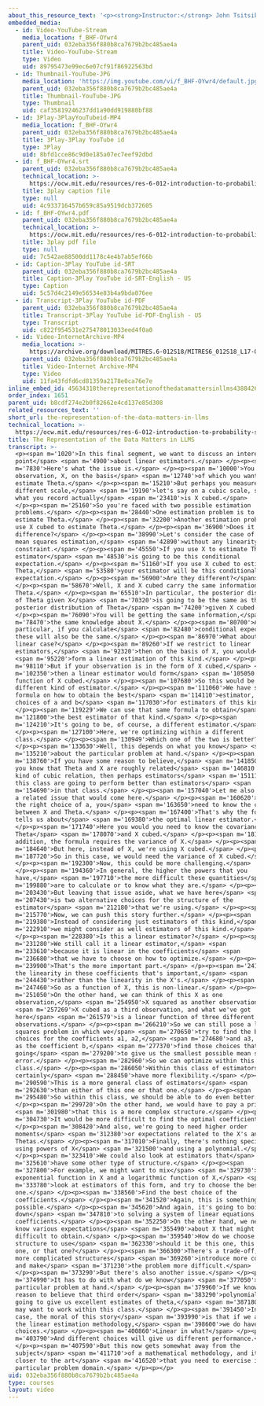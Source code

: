 ```yaml
---
about_this_resource_text: '<p><strong>Instructor:</strong> John Tsitsiklis</p>'
embedded_media:
  - id: Video-YouTube-Stream
    media_location: f_BHF-OYwr4
    parent_uid: 032eba356f880b8ca7679b2bc485ae4a
    title: Video-YouTube-Stream
    type: Video
    uid: 89795473e99ec6e07cf91f86922563bd
  - id: Thumbnail-YouTube-JPG
    media_location: 'https://img.youtube.com/vi/f_BHF-OYwr4/default.jpg'
    parent_uid: 032eba356f880b8ca7679b2bc485ae4a
    title: Thumbnail-YouTube-JPG
    type: Thumbnail
    uid: caf35819246237dd1a90dd919880bf88
  - id: 3Play-3PlayYouTubeid-MP4
    media_location: f_BHF-OYwr4
    parent_uid: 032eba356f880b8ca7679b2bc485ae4a
    title: 3Play-3Play YouTube id
    type: 3Play
    uid: 8bfd1cce86c9d0e185a07ec7eef92dbd
  - id: f_BHF-OYwr4.srt
    parent_uid: 032eba356f880b8ca7679b2bc485ae4a
    technical_location: >-
      https://ocw.mit.edu/resources/res-6-012-introduction-to-probability-spring-2018/part-ii-inference-limit-theorems/the-representation-of-the-data-matters-in-llms/f_BHF-OYwr4.srt
    title: 3play caption file
    type: null
    uid: 4c933716457b659c85a9519dcb372605
  - id: f_BHF-OYwr4.pdf
    parent_uid: 032eba356f880b8ca7679b2bc485ae4a
    technical_location: >-
      https://ocw.mit.edu/resources/res-6-012-introduction-to-probability-spring-2018/part-ii-inference-limit-theorems/the-representation-of-the-data-matters-in-llms/f_BHF-OYwr4.pdf
    title: 3play pdf file
    type: null
    uid: 7c542ae88500dd1178c4e4b7ab5ef66b
  - id: Caption-3Play YouTube id-SRT
    parent_uid: 032eba356f880b8ca7679b2bc485ae4a
    title: Caption-3Play YouTube id-SRT-English - US
    type: Caption
    uid: 5c57d4c2149e56534e83b4a9bda076ee
  - id: Transcript-3Play YouTube id-PDF
    parent_uid: 032eba356f880b8ca7679b2bc485ae4a
    title: Transcript-3Play YouTube id-PDF-English - US
    type: Transcript
    uid: c822f954531e275478013033eed4f0a0
  - id: Video-InternetArchive-MP4
    media_location: >-
      https://archive.org/download/MITRES.6-012S18/MITRES6_012S18_L17-09_300k.mp4
    parent_uid: 032eba356f880b8ca7679b2bc485ae4a
    title: Video-Internet Archive-MP4
    type: Video
    uid: 11fa43fdfd6cd81359a2178e0ca76e7e
inline_embed_id: 45634318therepresentationofthedatamattersinllms43884266
order_index: 1651
parent_uid: b8cdf274e2b0f82662e4cd137e85d308
related_resources_text: ''
short_url: the-representation-of-the-data-matters-in-llms
technical_location: >-
  https://ocw.mit.edu/resources/res-6-012-introduction-to-probability-spring-2018/part-ii-inference-limit-theorems/the-representation-of-the-data-matters-in-llms
title: The Representation of the Data Matters in LLMS
transcript: >-
  <p><span m='1020'>In this final segment, we want to discuss an interesting
  point</span> <span m='4900'>about linear estimators.</span> </p><p><span
  m='7830'>Here's what the issue is.</span> </p><p><span m='10000'>You obtain an
  observation, X, on the basis</span> <span m='12740'>of which you want to
  estimate Theta.</span> </p><p><span m='15210'>But perhaps you measure X on a
  different scale,</span> <span m='19190'>let's say on a cubic scale, so that
  what you record actually</span> <span m='23410'>is X cubed.</span>
  </p><p><span m='25160'>So you're faced with two possible estimation
  problems.</span> </p><p><span m='28440'>One estimation problem is to use X to
  estimate Theta.</span> </p><p><span m='32200'>Another estimation problem is to
  use X cubed to estimate Theta.</span> </p><p><span m='36900'>Does it make a
  difference?</span> </p><p><span m='38990'>Let's consider the case of least
  mean squares estimation,</span> <span m='42890'>without any linearity
  constraint.</span> </p><p><span m='45550'>If you use X to estimate Theta, your
  estimator</span> <span m='48530'>is going to be this conditional
  expectation.</span> </p><p><span m='51160'>If you use X cubed to estimate
  Theta,</span> <span m='53580'>your estimator will be this conditional
  expectation.</span> </p><p><span m='56900'>Are they different?</span>
  </p><p><span m='58670'>Well, X and X cubed carry the same information about
  Theta.</span> </p><p><span m='65510'>In particular, the posterior distribution
  of Theta given X</span> <span m='70320'>is going to be the same as the
  posterior distribution of Theta</span> <span m='74200'>given X cubed.</span>
  </p><p><span m='76090'>You will be getting the same information,</span> <span
  m='78470'>the same knowledge about X.</span> </p><p><span m='80700'>And in
  particular, if you calculate</span> <span m='82480'>conditional expectations,
  these will also be the same.</span> </p><p><span m='86970'>What about the
  linear case?</span> </p><p><span m='89260'>If we restrict to linear
  estimators,</span> <span m='92320'>then on the basis of X, you would</span>
  <span m='95220'>form a linear estimation of this kind.</span> </p><p><span
  m='98110'>But if your observation is in the form of X cubed,</span> <span
  m='102350'>then a linear estimator would form</span> <span m='105050'>a linear
  function of X cubed.</span> </p><p><span m='107680'>So this would be a
  different kind of estimator.</span> </p><p><span m='111060'>We have seen a
  formula on how to obtain the best</span> <span m='114110'>estimator, the best
  choices of a and b</span> <span m='117030'>for estimators of this kind.</span>
  </p><p><span m='119229'>We can use that same formula to obtain</span> <span
  m='121800'>the best estimator of that kind.</span> </p><p><span
  m='124210'>It's going to be, of course, a different estimator.</span>
  </p><p><span m='127100'>Here, we're optimizing within a different
  class.</span> </p><p><span m='130949'>Which one of the two is better?</span>
  </p><p><span m='133630'>Well, this depends on what you know</span> <span
  m='135210'>about the particular problem at hand.</span> </p><p><span
  m='138760'>If you have some reason to believe,</span> <span m='141850'>or if
  you know that Theta and X are roughly related</span> <span m='146810'>by some
  kind of cubic relation, then perhaps estimators</span> <span m='151110'>in
  this class are going to perform better than estimators</span> <span
  m='154690'>in that class.</span> </p><p><span m='157040'>Let me also point out
  a related issue that would come here.</span> </p><p><span m='160620'>To find
  the right choice of a, you</span> <span m='163650'>need to know the covariance
  between X and Theta.</span> </p><p><span m='167400'>That's why the formula
  tells us about</span> <span m='169380'>the optimal linear estimator.</span>
  </p><p><span m='171740'>Here you would you need to know the covariance between
  Theta</span> <span m='178070'>and X cubed.</span> </p><p><span m='181140'>In
  addition, the formula requires the variance of X.</span> </p><p><span
  m='184640'>But here, instead of X, we're using X cubed.</span> </p><p><span
  m='187720'>So in this case, we would need the variance of X cubed.</span>
  </p><p><span m='192300'>Now, this could be more challenging.</span>
  </p><p><span m='194360'>In general, the higher the powers that you
  have,</span> <span m='197710'>the more difficult these quantities</span> <span
  m='199880'>are to calculate or to know what they are.</span> </p><p><span
  m='203430'>But leaving that issue aside, what we have here</span> <span
  m='207430'>is two alternative choices for the structure of the
  estimator</span> <span m='212180'>that we're using.</span> </p><p><span
  m='215770'>Now, we can push this story further.</span> </p><p><span
  m='219380'>Instead of considering just estimators of this kind,</span> <span
  m='222910'>we might consider as well estimators of this kind.</span>
  </p><p><span m='228380'>Is this a linear estimator?</span> </p><p><span
  m='231280'>We still call it a linear estimator,</span> <span
  m='233610'>because it is linear in the coefficients</span> <span
  m='236680'>that we have to choose on how to optimize.</span> </p><p><span
  m='239900'>That's the more important part.</span> </p><p><span m='241440'>It's
  the linearity in these coefficients that's important,</span> <span
  m='244430'>rather than the linearity in the X's.</span> </p><p><span
  m='247460'>So as a function of X, this is non-linear.</span> </p><p><span
  m='251050'>On the other hand, we can think of this X as one
  observation,</span> <span m='254950'>X squared as another observation,</span>
  <span m='257269'>X cubed as a third observation, and what we've got
  here</span> <span m='261579'>is a linear function of three different
  observations.</span> </p><p><span m='266210'>So we can still pose a least
  squares problem in which we</span> <span m='270650'>try to find the best
  choices for the coefficients a1, a2,</span> <span m='274680'>and a3, as well
  as the coefficient b,</span> <span m='277370'>find those choices that they're
  going</span> <span m='279200'>to give us the smallest possible mean squared
  error.</span> </p><p><span m='282960'>So we can optimize within this
  class.</span> </p><p><span m='286050'>Within this class of estimators, we
  certainly</span> <span m='288450'>have more flexibility.</span> </p><p><span
  m='290590'>This is a more general class of estimators</span> <span
  m='292630'>than either of this one or that one.</span> </p><p><span
  m='295480'>So within this class, we should be able to do even better.</span>
  </p><p><span m='299720'>On the other hand, we would have to pay a price</span>
  <span m='301980'>that this is a more complex structure.</span> </p><p><span
  m='304730'>It would be more difficult to find the optimal coefficients.</span>
  </p><p><span m='308420'>And also, we're going to need higher order
  moments</span> <span m='312380'>or expectations related to the X's and the
  Thetas.</span> </p><p><span m='317010'>Finally, there's nothing special in us
  using powers of X</span> <span m='321500'>and using a polynomial.</span>
  </p><p><span m='323410'>We could also look at estimators that</span> <span
  m='325610'>have some other type of structure.</span> </p><p><span
  m='327800'>For example, we might want to mix</span> <span m='329730'>an
  exponential function in X and a logarithmic function of X,</span> <span
  m='333780'>look at estimators of this form, and try to choose the best
  one.</span> </p><p><span m='338560'>Find the best choice of the
  coefficients.</span> </p><p><span m='341520'>Again, this is something that is
  possible.</span> </p><p><span m='345620'>And again, it's going to boil
  down</span> <span m='347810'>to solving a system of linear equations in the
  coefficients.</span> </p><p><span m='352250'>On the other hand, we need to
  know various expectations</span> <span m='355490'>about X that might be
  difficult to obtain.</span> </p><p><span m='359540'>How do we choose which
  structure to use</span> <span m='362330'>should it be this one, this one, this
  one, or that one?</span> </p><p><span m='366300'>There's a trade-off, that
  more complicated structures</span> <span m='369260'>introduce more complexity
  and make</span> <span m='371230'>the problem more difficult.</span>
  </p><p><span m='373290'>But there's also another issue.</span> </p><p><span
  m='374990'>It has to do with what do we know</span> <span m='377050'>about the
  particular problem at hand.</span> </p><p><span m='379960'>If we know or have
  reason to believe that third order</span> <span m='383290'>polynomials are
  going to give us excellent estimates of theta,</span> <span m='387180'>then we
  may want to work within this class.</span> </p><p><span m='391450'>In any
  case, the moral of this story</span> <span m='393990'>is that if we are to use
  the linear estimation methodology,</span> <span m='398600'>we do have some
  choices.</span> </p><p><span m='400860'>Linear in what?</span> </p><p><span
  m='403790'>And different choices will give us different performance.</span>
  </p><p><span m='407590'>But this now gets somewhat away from the
  subject</span> <span m='411710'>of a mathematical methodology, and it gets
  closer to the art</span> <span m='416520'>that you need to exercise in any
  particular problem domain.</span> </p><p></p>
uid: 032eba356f880b8ca7679b2bc485ae4a
type: courses
layout: video
---
```

